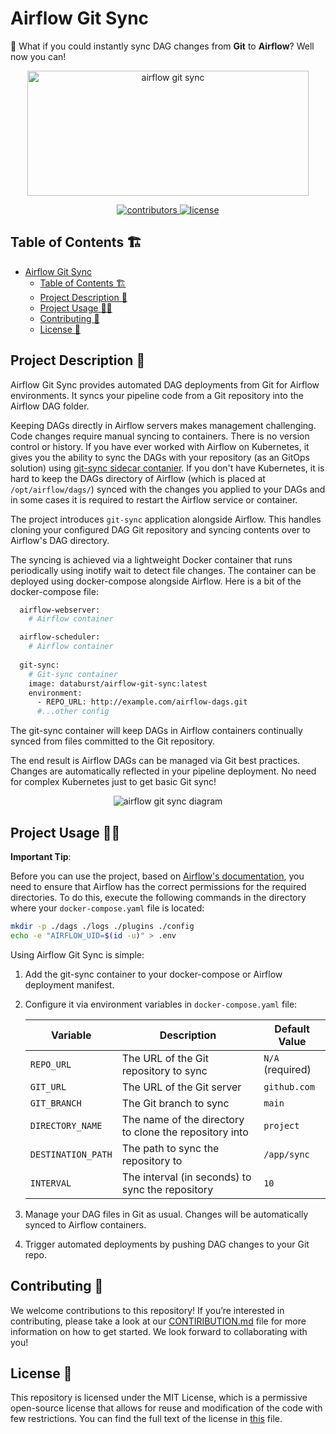 # Airflow Git Sync
🎉 What if you could instantly sync DAG changes from **Git** to **Airflow**? Well now you can!

<p align=center>
    <!-- TODO:// For each repository we MUST use local images  -->
    <img src="images/git_sync.jpg" width="450" height="200" alt="airflow git sync"/>
</p>

<!-- TODO:// Add more badges to the sample template -->
<p align=center>
    <a href="https://github.com/data-burst/airflow-git-sync/graphs/contributors">
    <img src="https://img.shields.io/github/contributors-anon/data-burst/airflow-git-sync?color=yellow&style=flat-square" alt="contributors">
    </a>
    <a href="https://github.com/data-burst/airflow-git-sync/LICENSE"> 
    <img src="https://img.shields.io/badge/MIT-blue.svg?style=flat-square&label=license" alt="license">
</a>
</p>

## Table of Contents 🏗️

- [Airflow Git Sync](#airflow-git-sync)
  - [Table of Contents 🏗️](#table-of-contents-️)
  - [Project Description 🌱](#project-description-)
  - [Project Usage 🧑‍💻](#project-usage-)
  - [Contributing 👥](#contributing-)
  - [License 📄](#license-)

## Project Description 🌱

Airflow Git Sync provides automated DAG deployments from Git for Airflow environments. It syncs your pipeline code from a Git repository into the Airflow DAG folder.

Keeping DAGs directly in Airflow servers makes management challenging. Code changes require manual syncing to containers. There is no version control or history.
If you have ever worked with Airflow on Kubernetes, it gives you the ability to sync the DAGs with your repository (as an GitOps solution) using [git-sync sidecar contanier](https://github.com/kubernetes/git-sync). If you don't have Kubernetes, it is hard to keep the DAGs directory of Airflow (which is placed at `/opt/airflow/dags/`) synced with the changes you applied to your DAGs and in some cases it is required to restart the Airflow service or container.

The project introduces `git-sync` application alongside Airflow. This handles cloning your configured DAG Git repository and syncing contents over to Airflow's DAG directory.

The syncing is achieved via a lightweight Docker container that runs periodically using inotify wait to detect file changes. The container can be deployed using docker-compose alongside Airflow. Here is a bit of the docker-compose file:

```bash
  airflow-webserver:
    # Airflow container

  airflow-scheduler:
    # Airflow container  
    
  git-sync:
    # Git-sync container
    image: databurst/airflow-git-sync:latest  
    environment:
      - REPO_URL: http://example.com/airflow-dags.git
      #...other config
```
The git-sync container will keep DAGs in Airflow containers continually synced from files committed to the Git repository.

The end result is Airflow DAGs can be managed via Git best practices. Changes are automatically reflected in your pipeline deployment. No need for complex Kubernetes just to get basic Git sync!

<p align=center>
    <!-- TODO:// For each repository we MUST use local images  -->
    <img src="images/architecture.jpg" alt="airflow git sync diagram"/>
</p>

## Project Usage 🧑‍💻

**Important Tip**:

Before you can use the project, based on [Airflow's documentation](https://airflow.apache.org/docs/apache-airflow/stable/howto/docker-compose/index.html#setting-the-right-airflow-user), you need to ensure that Airflow has the correct permissions for the required directories. To do this, execute the following commands in the directory where your `docker-compose.yaml` file is located:

```bash
mkdir -p ./dags ./logs ./plugins ./config
echo -e "AIRFLOW_UID=$(id -u)" > .env
```

Using Airflow Git Sync is simple:

1. Add the git-sync container to your docker-compose or Airflow deployment manifest.
2. Configure it via environment variables in `docker-compose.yaml` file:

    | Variable | Description | Default Value |
    | --- | --- | --- |
    | `REPO_URL` | The URL of the Git repository to sync | `N/A` (required) |
    | `GIT_URL` | The URL of the Git server | `github.com` |
    | `GIT_BRANCH` | The Git branch to sync | `main` |
    | `DIRECTORY_NAME` | The name of the directory to clone the repository into | `project` |
    | `DESTINATION_PATH` | The path to sync the repository to | `/app/sync` |
    | `INTERVAL` | The interval (in seconds) to sync the repository | `10` |

3. Manage your DAG files in Git as usual. Changes will be automatically synced to Airflow containers.
4. Trigger automated deployments by pushing DAG changes to your Git repo.

## Contributing 👥

We welcome contributions to this repository! If you’re interested in contributing, please take a look at our [CONTIRIBUTION.md](CONTRIBUTING.md) file for more information on how to get started. We look forward to collaborating with you!

## License 📄

This repository is licensed under the MIT License, which is a permissive open-source license that allows for reuse and modification of the code with few restrictions. You can find the full text of the license in [this](LICENSE) file.
